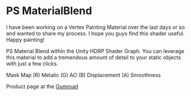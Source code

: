# PS MaterialBlend

I have been working on a Vertex Painting Material over the last days or so and wanted to share my process. I hope you guys find this shader useful. Happy painting!

PS Material Blend within the Unity HDRP Shader Graph. You can leverage this material to add a tremendous amount of detail to your static objects with just a few clicks.

Mask Map (R) Metalic (G) AO (B) Displacement (A) Smoothness

Product page at the [Gumroad](https://pxdrosilva.gumroad.com/l/psmaterialblend)
